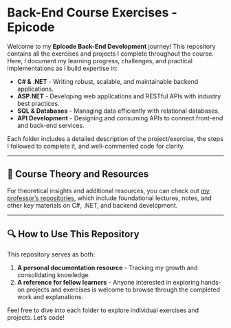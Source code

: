 # Back-End Course Exercises - Epicode

Welcome to my **Epicode Back-End Development** journey! This repository contains all the exercises and projects I complete throughout the course. Here, I document my learning progress, challenges, and practical implementations as I build expertise in:

- **C# & .NET** - Writing robust, scalable, and maintainable backend applications.
- **ASP.NET** - Developing web applications and RESTful APIs with industry best practices.
- **SQL & Databases** - Managing data efficiently with relational databases.
- **API Development** - Designing and consuming APIs to connect front-end and back-end services.

Each folder includes a detailed description of the project/exercise, the steps I followed to complete it, and well-commented code for clarity.

---

## 📘 Course Theory and Resources

For theoretical insights and additional resources, you can check out [my professor’s repositories](https://github.com/simonedemeis), which include foundational lectures, notes, and other key materials on C#, .NET, and backend development.

---

## 🔍 How to Use This Repository
This repository serves as both:

1. **A personal documentation resource** - Tracking my growth and consolidating knowledge.
2. **A reference for fellow learners** - Anyone interested in exploring hands-on projects and exercises is welcome to browse through the completed work and explanations.

Feel free to dive into each folder to explore individual exercises and projects. Let’s code!
